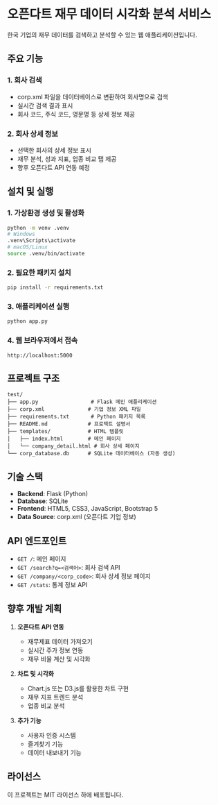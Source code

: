 # 오픈다트 재무 데이터 시각화 분석 서비스

한국 기업의 재무 데이터를 검색하고 분석할 수 있는 웹 애플리케이션입니다.

## 주요 기능

### 1. 회사 검색
- corp.xml 파일을 데이터베이스로 변환하여 회사명으로 검색
- 실시간 검색 결과 표시
- 회사 코드, 주식 코드, 영문명 등 상세 정보 제공

### 2. 회사 상세 정보
- 선택한 회사의 상세 정보 표시
- 재무 분석, 성과 지표, 업종 비교 탭 제공
- 향후 오픈다트 API 연동 예정

## 설치 및 실행

### 1. 가상환경 생성 및 활성화
```bash
python -m venv .venv
# Windows
.venv\Scripts\activate
# macOS/Linux
source .venv/bin/activate
```

### 2. 필요한 패키지 설치
```bash
pip install -r requirements.txt
```

### 3. 애플리케이션 실행
```bash
python app.py
```

### 4. 웹 브라우저에서 접속
```
http://localhost:5000
```

## 프로젝트 구조

```
test/
├── app.py                 # Flask 메인 애플리케이션
├── corp.xml              # 기업 정보 XML 파일
├── requirements.txt       # Python 패키지 목록
├── README.md             # 프로젝트 설명서
├── templates/            # HTML 템플릿
│   ├── index.html        # 메인 페이지
│   └── company_detail.html # 회사 상세 페이지
└── corp_database.db      # SQLite 데이터베이스 (자동 생성)
```

## 기술 스택

- **Backend**: Flask (Python)
- **Database**: SQLite
- **Frontend**: HTML5, CSS3, JavaScript, Bootstrap 5
- **Data Source**: corp.xml (오픈다트 기업 정보)

## API 엔드포인트

- `GET /`: 메인 페이지
- `GET /search?q=<검색어>`: 회사 검색 API
- `GET /company/<corp_code>`: 회사 상세 정보 페이지
- `GET /stats`: 통계 정보 API

## 향후 개발 계획

1. **오픈다트 API 연동**
   - 재무제표 데이터 가져오기
   - 실시간 주가 정보 연동
   - 재무 비율 계산 및 시각화

2. **차트 및 시각화**
   - Chart.js 또는 D3.js를 활용한 차트 구현
   - 재무 지표 트렌드 분석
   - 업종 비교 분석

3. **추가 기능**
   - 사용자 인증 시스템
   - 즐겨찾기 기능
   - 데이터 내보내기 기능

## 라이선스

이 프로젝트는 MIT 라이선스 하에 배포됩니다. 